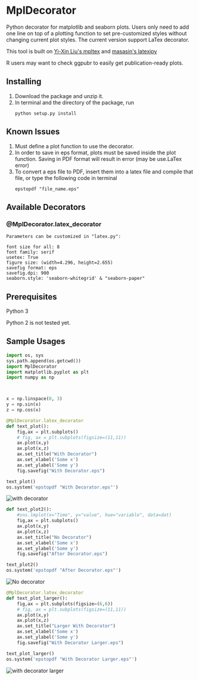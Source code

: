 # MplDecorator

Python decorator for matplotlib and seaborn plots. Users only need to add one line on top of a plotting function to set pre-customized styles without changing current plot styles. The current version support LaTex decorator.

This tool is built on
[Yi-Xin Liu's mpltex](https://github.com/liuyxpp/mpltex) and 
[masasin's latexipy](https://github.com/masasin/latexipy)

R users may want to check ggpubr to easily get publication-ready plots.


## Installing

1. Download the package and unzip it.
2. In terminal and the directory of the package, run 
    ```
    python setup.py install
    ```

## Known Issues
1. Must define a plot function to use the decorator.
2. In order to save in eps format, plots must be saved inside the plot function. Saving in PDF format will result in error (may be use.LaTex error)
3. To convert a eps file to PDF, insert them into a latex file and compile that file, or type the following code in terminal
    ```
    epstopdf "file_name.eps"
    ```


## Available Decorators

### @MplDecorator.latex_decorator
```
Parameters can be customized in "latex.py": 

font size for all: 8
font family: serif
usetex: True
figure size: (width=4.296, height=2.655)
savefig format: eps
savefig.dpi: 900 
seaborn.style: 'seaborn-whitegrid' & "seaborn-paper"
```

## Prerequisites
Python 3

Python 2 is not tested yet.


## Sample Usages

``` python 
import os, sys
sys.path.append(os.getcwd())
import MplDecorator
import matplotlib.pyplot as plt
import numpy as np



x = np.linspace(0, 3)
y = np.sin(x)
z = np.cos(x)

@MplDecorator.latex_decorator
def text_plot():
    fig,ax = plt.subplots()
    # fig, ax = plt.subplots(figsize=(11,11))
    ax.plot(x,y)
    ax.plot(x,z)
    ax.set_title("With Decorator")
    ax.set_xlabel('Some x')
    ax.set_ylabel('Some y')
    fig.savefig("With Decorator.eps")

text_plot()
os.system('epstopdf "With Decorator.eps"')
```

![with decorator](https://user-images.githubusercontent.com/28139045/33359714-337f13f6-d485-11e7-8135-d92626f2c5c0.jpeg)

```python
def text_plot2():
    #sns.lmplot(x="Time", y="value", hue="variable", data=dat)
    fig,ax = plt.subplots()
    ax.plot(x,y)
    ax.plot(x,z)
    ax.set_title("No Decorator")
    ax.set_xlabel('Some x')
    ax.set_ylabel('Some y')
    fig.savefig("After Decorator.eps")

text_plot2()
os.system('epstopdf "After Decorator.eps"')
```
![No decorator](https://user-images.githubusercontent.com/28139045/33359715-34498690-d485-11e7-88b2-ad9cce86fe73.jpeg)


```python
@MplDecorator.latex_decorator
def text_plot_larger():
    fig,ax = plt.subplots(figsize=(6,6))
    # fig, ax = plt.subplots(figsize=(11,11))
    ax.plot(x,y)
    ax.plot(x,z)
    ax.set_title("Larger With Decorator")
    ax.set_xlabel('Some x')
    ax.set_ylabel('Some y')
    fig.savefig("With Decorator Larger.eps")

text_plot_larger()
os.system('epstopdf "With Decorator Larger.eps"')
```
![with decorator larger](https://user-images.githubusercontent.com/28139045/33359716-35522236-d485-11e7-8d41-94f6b39ba85a.jpeg)
